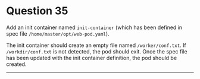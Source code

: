 # Question 35

Add an init container named `init-container` (which has been defined in spec file `/home/master/opt/web-pod.yaml`).

The init container should create an empty file named `/worker/conf.txt`. If `/workdir/conf.txt` is not detected, the pod should exit. Once the spec file has been updated with the init container definition, the pod should be created.

---
